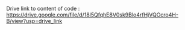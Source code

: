 Drive link to content of code : 
https://drive.google.com/file/d/18l5QfqhE8V0sk9Blo4rfHjVQOcro4H-B/view?usp=drive_link
